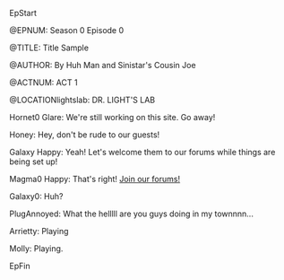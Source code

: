 EpStart

<!-- Epilogue Info -->
 
@EPNUM: Season 0 Episode 0

@TITLE: Title Sample

@AUTHOR: By Huh Man and Sinistar's Cousin Joe

<!-- Epilogue -->

@ACTNUM: ACT 1

@LOCATIONlightslab: DR. LIGHT'S LAB

Hornet0 Glare: We're still working on this site. Go away!

Honey: Hey, don't be rude to our guests!

Galaxy Happy: Yeah! Let's welcome them to our forums while things are being set up!

Magma0 Happy: That's right! [Join our forums!](http://cyborgresistance.proboards.com/)

Galaxy0: Huh?

PlugAnnoyed: What the helllll are you guys doing in my townnnn...

Arrietty: Playing

Molly: Playing.

EpFin



<script src="{{ '/assets/js/EpFormatter.js' | relative_url }}"></script>